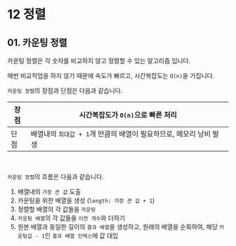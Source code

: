 # 12 정렬

## 01. 카운팅 정렬

카운팅 정렬은 각 숫자를 비교하지 않고 정렬할 수 있는 알고리즘 입니다.

매번 비교작업을 하지 않기 때문에 속도가 빠르고, 시간복잡도는 ``O(n)``을 가집니다.

``카운팅 정렬``의 장점과 단점은 다음과 같습니다.

|장점|시간복잡도가 ``O(n)``으로 빠른 처리|
|---|---|
|단점|배열내의 ``최대값 + 1``개 만큼의 배열이 필요하므로, 메모리 낭비 발생|

<br/>

``카운팅 정렬``의 흐름은 다음과 같습니다.

1. 배열내의 ``가장 큰 값`` 도출
2. 카운팅을 위한 배열을 생성 (``length: 가장 큰 값 + 1``)
3. 정렬할 배열의 각 값들을 ``카운팅``
4. ``카운팅 배열``의 각 값들을 ``이전 개수``와 더하기
5. 원본 배열과 동일한 길이의 ``결과 배열``을 생성하고, 원래의 배열을 순회하여, 해당 ``카운팅값 - 1``인 ``결과 배열 인덱스``에 값 대입

<br/>

